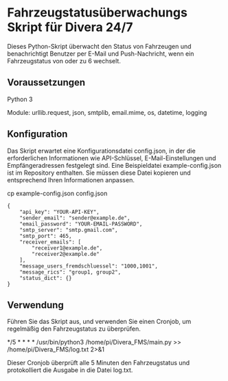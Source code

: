 # Fahrzeugstatusüberwachungs Skript für Divera 24/7

Dieses Python-Skript überwacht den Status von Fahrzeugen und benachrichtigt Benutzer per E-Mail und Push-Nachricht, wenn ein Fahrzeugstatus von oder zu 6 wechselt.

## Voraussetzungen
Python 3

Module: urllib.request, json, smtplib, email.mime, os, datetime, logging

## Konfiguration
Das Skript erwartet eine Konfigurationsdatei config.json, in der die erforderlichen Informationen wie API-Schlüssel, E-Mail-Einstellungen und Empfängeradressen festgelegt sind. Eine Beispieldatei example-config.json ist im Repository enthalten.
Sie müssen diese Datei kopieren und entsprechend Ihren Informationen anpassen.

cp example-config.json config.json
````
{
    "api_key": "YOUR-API-KEY",
    "sender_email": "sender@example.de",
    "email_password": "YOUR-EMAIL-PASSWORD",
    "smtp_server": "smtp.gmail.com",
    "smtp_port": 465,
    "receiver_emails": [
        "receiver1@example.de",
        "receiver2@example.de"
    ],
    "message_users_fremdschluessel": "1000,1001",
    "message_rics": "group1, group2",
    "status_dict": {}
}
````

## Verwendung
Führen Sie das Skript aus, und verwenden Sie einen Cronjob, um regelmäßig den Fahrzeugstatus zu überprüfen.

*/5 * * * * /usr/bin/python3 /home/pi/Divera_FMS/main.py >> /home/pi/Divera_FMS/log.txt 2>&1

Dieser Cronjob überprüft alle 5 Minuten den Fahrzeugstatus und protokolliert die Ausgabe in die Datei log.txt.



